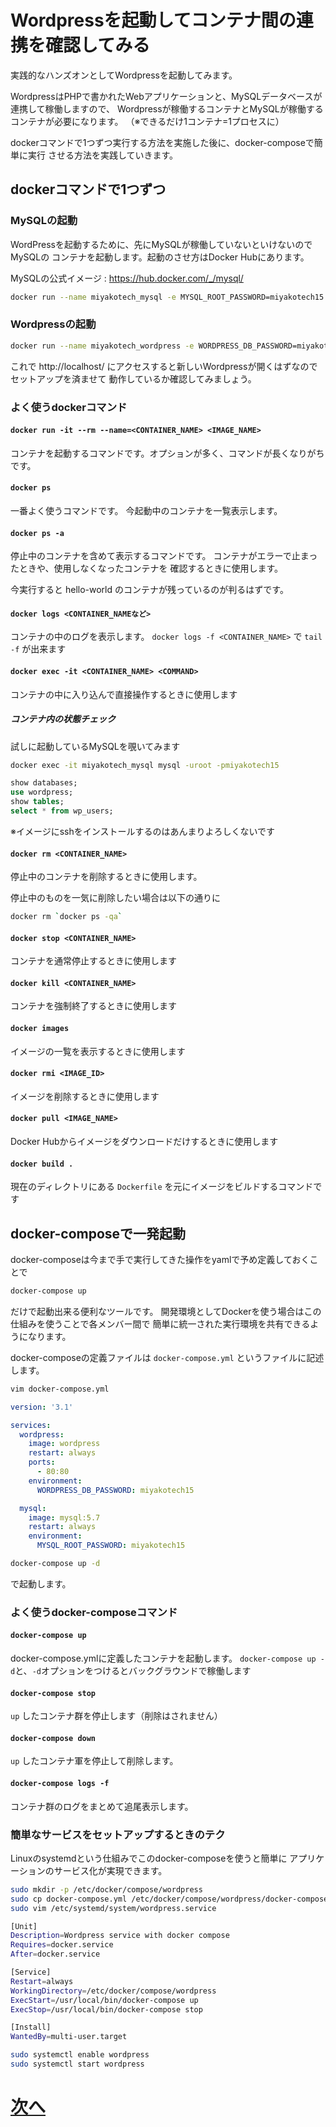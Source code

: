 # Wordpressを起動してコンテナ間の連携を確認してみる

実践的なハンズオンとしてWordpressを起動してみます。

WordpressはPHPで書かれたWebアプリケーションと、MySQLデータベースが連携して稼働しますので、
Wordpressが稼働するコンテナとMySQLが稼働するコンテナが必要になります。
（※できるだけ1コンテナ=1プロセスに）

dockerコマンドで1つずつ実行する方法を実施した後に、docker-composeで簡単に実行
させる方法を実践していきます。

## dockerコマンドで1つずつ

### MySQLの起動

WordPressを起動するために、先にMySQLが稼働していないといけないのでMySQLの
コンテナを起動します。起動のさせ方はDocker Hubにあります。

MySQLの公式イメージ : https://hub.docker.com/_/mysql/

```sh
docker run --name miyakotech_mysql -e MYSQL_ROOT_PASSWORD=miyakotech15 -d mysql:5.7
```

### Wordpressの起動

```sh
docker run --name miyakotech_wordpress -e WORDPRESS_DB_PASSWORD=miyakotech15 -p 80:80 --link miyakotech_mysql:mysql -d wordpress
```

これで http://localhost/ にアクセスすると新しいWordpressが開くはずなのでセットアップを済ませて
動作しているか確認してみましょう。

### よく使うdockerコマンド

#### `docker run -it --rm --name=<CONTAINER_NAME> <IMAGE_NAME>`

コンテナを起動するコマンドです。オプションが多く、コマンドが長くなりがちです。

#### `docker ps`

一番よく使うコマンドです。
今起動中のコンテナを一覧表示します。

#### `docker ps -a`

停止中のコンテナを含めて表示するコマンドです。
コンテナがエラーで止まったときや、使用しなくなったコンテナを
確認するときに使用します。

今実行すると hello-world のコンテナが残っているのが判るはずです。

#### `docker logs <CONTAINER_NAMEなど>`

コンテナの中のログを表示します。
`docker logs -f <CONTAINER_NAME>` で `tail -f` が出来ます

#### `docker exec -it <CONTAINER_NAME> <COMMAND>`

コンテナの中に入り込んで直接操作するときに使用します

##### コンテナ内の状態チェック

試しに起動しているMySQLを覗いてみます

```sh
docker exec -it miyakotech_mysql mysql -uroot -pmiyakotech15
```

```sql
show databases;
use wordpress;
show tables;
select * from wp_users;
```

※イメージにsshをインストールするのはあんまりよろしくないです

#### `docker rm <CONTAINER_NAME>`

停止中のコンテナを削除するときに使用します。

停止中のものを一気に削除したい場合は以下の通りに

```sh
docker rm `docker ps -qa`
```

#### `docker stop <CONTAINER_NAME>`

コンテナを通常停止するときに使用します

#### `docker kill <CONTAINER_NAME>`

コンテナを強制終了するときに使用します

#### `docker images`

イメージの一覧を表示するときに使用します

#### `docker rmi <IMAGE_ID>`

イメージを削除するときに使用します

#### `docker pull <IMAGE_NAME>`

Docker Hubからイメージをダウンロードだけするときに使用します

#### `docker build .`

現在のディレクトリにある `Dockerfile` を元にイメージをビルドするコマンドです

## docker-composeで一発起動

docker-composeは今まで手で実行してきた操作をyamlで予め定義しておくことで

```sh
docker-compose up
```

だけで起動出来る便利なツールです。
開発環境としてDockerを使う場合はこの仕組みを使うことで各メンバー間で
簡単に統一された実行環境を共有できるようになります。

docker-composeの定義ファイルは `docker-compose.yml` というファイルに記述します。

```sh
vim docker-compose.yml
```

```yaml
version: '3.1'

services:
  wordpress:
    image: wordpress
    restart: always
    ports:
      - 80:80
    environment:
      WORDPRESS_DB_PASSWORD: miyakotech15

  mysql:
    image: mysql:5.7
    restart: always
    environment:
      MYSQL_ROOT_PASSWORD: miyakotech15
```


```sh
docker-compose up -d
```

で起動します。

### よく使うdocker-composeコマンド

#### `docker-compose up`

docker-compose.ymlに定義したコンテナを起動します。
`docker-compose up -d`と、`-d`オプションをつけるとバックグラウンドで稼働します

#### `docker-compose stop`

`up` したコンテナ群を停止します（削除はされません）

#### `docker-compose down`

`up` したコンテナ軍を停止して削除します。

#### `docker-compose logs -f`

コンテナ群のログをまとめて追尾表示します。

### 簡単なサービスをセットアップするときのテク

Linuxのsystemdという仕組みでこのdocker-composeを使うと簡単に
アプリケーションのサービス化が実現できます。

```sh
sudo mkdir -p /etc/docker/compose/wordpress
sudo cp docker-compose.yml /etc/docker/compose/wordpress/docker-compose.yml
sudo vim /etc/systemd/system/wordpress.service
```

```sh
[Unit]
Description=Wordpress service with docker compose
Requires=docker.service
After=docker.service

[Service]
Restart=always
WorkingDirectory=/etc/docker/compose/wordpress
ExecStart=/usr/local/bin/docker-compose up
ExecStop=/usr/local/bin/docker-compose stop

[Install]
WantedBy=multi-user.target
```

```sh
sudo systemctl enable wordpress
sudo systemctl start wordpress
```


# [次へ](./04-createimage.md)
